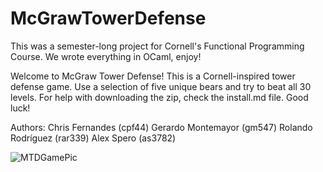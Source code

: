 # McGrawTowerDefense

This was a semester-long project for Cornell's Functional Programming Course.
We wrote everything in OCaml, enjoy!


Welcome to McGraw Tower Defense! This is a Cornell-inspired tower defense game. 
Use a selection of five unique bears and try to beat all 30 levels. For help with
downloading the zip, check the install.md file. Good luck!


Authors:
Chris Fernandes (cpf44)
Gerardo Montemayor (gm547)
Rolando Rodríguez (rar339)
Alex Spero (as3782)



![MTDGamePic](https://github.com/gerry-montemayor/McGrawTowerDefense/assets/144381191/cad5cdc9-4f98-414d-a7ab-c6fb62ff125a)
